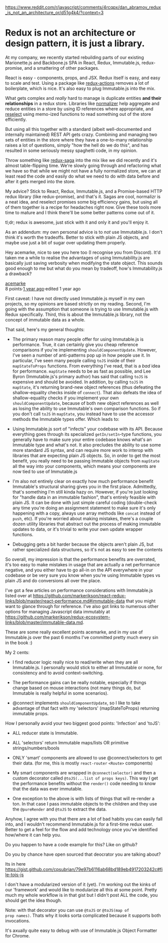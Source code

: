 <a href="https://www.reddit.com/r/javascript/comments/4rcqpx/dan_abramov_redux_is_not_an_architecture_or/d51g4k4/?context=3">https://www.reddit.com/r/javascript/comments/4rcqpx/dan_abramov_redux_is_not_an_architecture_or/d51g4k4/?context=3</a><div id="articleHeader"><h1>Redux is not an architecture or design pattern, it is just a library. </h1></div><div><div><div id="t1_d509k5n"><div><div><div><div><p>At my company, we recently started rebuilding parts of our existing Marionette.js and Backbone.js SPA in React, Redux, Immutable.js, redux-promise, and a smattering of other packages.</p><p>React is easy - components, props, and JSX. Redux itself is easy, and easy to scale and test. Using a package like <a href="https://github.com/acdlite/redux-actions" target="_blank">redux-actions</a> removes a lot of boilerplate, which is nice. It's also easy to plug Immutable.js into the mix.</p><p>What gets complex and <em>really</em> hard to manage is duplicate entities <strong>and their relationships</strong> in a redux store. Libraries like <a href="https://github.com/paularmstrong/normalizr" target="_blank">normalizer</a> help aggregate and reduce entities in a store by using ID references where appropriate, and <a href="https://github.com/reactjs/reselect" target="_blank">reselect</a> using memo-ized functions to read something out of the store efficiently.</p><p>But using all this together with a standard (albeit well-documented and internally maintained) REST API gets crazy. Combining and managing two sets of entities in the store where they have a one-to-many relationship raises a lot of questions, simply "how the hell do we do this", and has resulted in some seriously messy spaghetti code, in my opinion.</p><p>Throw something like <a href="https://github.com/yelouafi/redux-saga" target="_blank">redux-saga</a> into the mix like we did recently and it's almost table-flipping time. We're slowly going through and refactoring what we have so that while we might not have a fully normalized store, we can at least read the code and easily do what we need to do with data before and after it gets merged into the store.</p><p>My advice? Stick to React, Redux, Immutable.js, and a Promise-based HTTP redux library (like redux-promise), and that's it. Sagas are cool, normalizr is a neat idea, and reselect promises some big efficiency gains, but using all of them together is a recipe for headaches right now. Give these tools more time to mature and I think there'll be some better patterns come out of it.</p><p>tl;dr; redux is awesome, just stick with it and only it and you'll enjoy it.</p></div></div></div></div></div></div></div><div><div><div id="t1_d50pui9"><div><div><div><div><p>As an addendum: my own personal advice is to <em>not</em> use Immutable.js.  I don't think it's worth the tradeoffs.  Better to stick with plain JS objects, and maybe use just a bit of sugar over updating them properly.</p></div></div></div></div></div></div></div><div><div><div id="t1_d51cqs3"><div><div><div><div><p>Hey acemarke, nice to see you here too (I recognise you from Discord). It'd taken me a while to realise the advantages of using Immutability.js are basically just saving verbosity when modifying the state object. This sounds good enough to me but what do you mean by tradeoff, how's Immutability.js a drawback?</p></div></div></div></div></div></div></div><div><div><div id="t1_d51g4k4"><div><div><div><div><a href="/user/acemarke" target="_blank">acemarke</a></div>8 points·<a href="/r/javascript/comments/4rcqpx/dan_abramov_redux_is_not_an_architecture_or/d51g4k4/" id="CommentTopMeta--Created--t1_d51g4k4" target="_blank">1 year ago</a>·edited 1 year ago</div><div><div><p>First caveat: I have not directly used Immutable.js myself in my own projects, so my opinions are based strictly on my reading.  Second, I'm going with the assumption that someone is trying to use Immutable.js with Redux specifically.  Third, this is about the Immutable.js library, not the concept of immutable data as a whole.</p><p>That said, here's my general thoughts:</p><ul><li><p>The primary reason many people offer for using Immutable.js is performance.  True, it can certainly give you cheap reference comparisons if you're implementing <code>shouldComponentUpdate</code>.  However, I've seen a number of anti-patterns pop up in how people use it.  In particular, I've seen many people calling <code>toJS</code> inside of their <code>mapStateToProps</code> functions.  From everything I've read, that is a <em>bad</em> idea for performance.  <code>mapState</code> needs to be as fast as possible, and Lee Byron (Immutable.js's primary author) has said that calling <code>toJS</code> is expensive and should be avoided.  In addition, by calling <code>toJS</code> in <code>mapState</code>, it's returning brand-new object references (thus defeating the shallow-equality checks inside of <code>connect</code>).  That also defeats the idea of shallow-equality checks if you implement your own <code>shouldComponentUpdate</code>, because of both new object references as well as losing the ability to use Immutable's own comparison functions.  So if you don't call <code>toJS</code> in <code>mapState</code>, you instead have to use the accessor methods the Immutable types offer.  Which leads to:</p></li><li><p>Using Immutable.js sort of "infects" your codebase with its API.  Because everything goes through its specialized <code>getIn/setIn</code>-type functions, you generally have to make sure your entire codebase knows what's an Immutable type and what's not.  It also precludes the ability to use some more standard JS syntax, and can require more work to interop with libraries that are expecting plain JS objects.  So, in order to get the most benefit, you really need to be passing Immutable objects from <code>mapState</code> all the way into your components, which means your components are now tied to use of Immutable.js</p></li><li><p>I'm also not entirely clear on exactly how much performance benefit Immutable's structural sharing gives you in the first place.  Admittedly, that's something I'm still kinda hazy on.  However, if you're just looking for "handle data in an immutable fashion", that's entirely feasible with plain JS.  It can be done with just simple careful coding (double-check any time you're doing an assignment statement to make sure it's only happening with a copy, always use array methods like <code>concat</code> instead of <code>push</code>, etc).  If you're worried about making mistakes, there's a couple dozen utility libraries that abstract out the process of making immutable updates to data, or it's trivial to write your own update wrapper functions.</p></li><li><p>Debugging gets a bit harder because the objects aren't plain JS, but rather specialized data structures, so it's not as easy to see the contents</p></li></ul><p>So overall, my impression is that the performance benefits are overrated, it's too easy to make mistakes in usage that are actually a net performance negative, and you either have to go all-in on the API everywhere in your codebase or be very sure you know when you're using Immutable types vs plain JS and do conversions all over the place.</p><p>I've got a few articles on performance considerations with Immutable.js listed over at <a href="https://github.com/markerikson/react-redux-links/blob/master/react-performance.md#immutable-data" target="_blank">https://github.com/markerikson/react-redux-links/blob/master/react-performance.md#immutable-data</a> that you might want to glance through for reference.  I've also got links to numerous other options for managing Javascript data immutably at <a href="https://github.com/markerikson/redux-ecosystem-links/blob/master/immutable-data.md" target="_blank">https://github.com/markerikson/redux-ecosystem-links/blob/master/immutable-data.md</a>.</p></div></div></div></div></div></div></div><div><div><div id="t1_d51yfi8"><div><div><div><div><p>These are some really excellent points acemarke, and in my use of Immutable.js over the past 6 months I've committed pretty much every sin in the book :)</p><p>My 2 cents:</p><ul><li><p>I find reducer logic really nice to read/write when they are all Immutable.js. I personally would stick to either all Immutable or none, for consistency and to avoid context-switching.</p></li><li><p>The performance gains can be really notable, especially if things change based on mouse interactions (not many things do, but Immutable is really helpful in some scenarios).</p></li><li><p>@connect implements <code>shouldComponentUpdate</code>, so I like to take advantage of that fact with my 'selectors' (mapStateToProps) returning immutable props.</p></li></ul><p>How I personally avoid your two biggest good points: 'Infection' and 'toJS':</p><ul><li><p>ALL reducer state is Immutable.</p></li><li><p>ALL 'selectors' return Immutable maps/lists OR primitive strings/numbers/bools</p></li><li><p>ONLY 'smart' components are allowed to use @connect/selectors to get their data. (for me, this is mostly <code>react-router</code> <code>&lt;Route&gt;</code> components)</p></li><li><p>My smart components are wrapped in <code>@connect(selector)</code> and then a custom decorator called <code>@toJS(...list of props keys)</code>. This way I get the performance benefits without the <code>render()</code> code needing to know that the data was ever immutable.</p></li><li><p>One exception to the above is with lists of things that will re-render a ton. In that case I pass immutable objects to the children and they use the <code>@pureRender</code> and <code>@toJS</code> to extract the data.</p></li></ul><p>Anyhow, I agree with you that there are a lot of bad habits you can easily fall into, and I wouldn't recommend Immutable.js for a first-time redux user. Better to get a feel for the flow and add technology once you've identified how/where it can help you.</p></div></div></div></div></div></div></div><div><div><div id="t1_d5mhluv"><div><div><div><div><p>Do you happen to have a code example for this? Like on github?</p></div></div></div></div></div></div></div><div><div><div id="t1_d5rtb1d"><div><div><div><div><p>Do you by chance have open sourced that deocrator you are talking about?</p></div></div></div></div></div></div></div><div><div><div id="t1_d5rw0p9"><div><div><div><div><p>Its in here <a href="https://gist.github.com/cpsubrian/79e97b6116ab68bd189eb4917203242c#file-tojs-js" target="_blank">https://gist.github.com/cpsubrian/79e97b6116ab68bd189eb4917203242c#file-tojs-js</a></p><p>I don't have a modularized version of it (yet). I'm working out the kinks of our 'framework' and would like to modularize all this at some point. Pretty much my whole workflow is in that gist but I didn't post ALL the code, you should get the idea though.</p></div></div></div></div></div></div></div><div><div><div id="t1_d5rw2q2"><div><div><div><div><p>Note: with that decorator you can use <code>@toJS</code> or <code>@toJS(map of prop names)</code>. Thats why it looks sorta complicated because it supports both invocations.</p></div></div></div></div></div></div></div><div><div><div id="t1_d5s6aum"><div><div><div><div><p>It's axually quite easy to debug with use of Immutable.js Object Formatter for Chrome.</p></div></div></div></div></div></div></div>